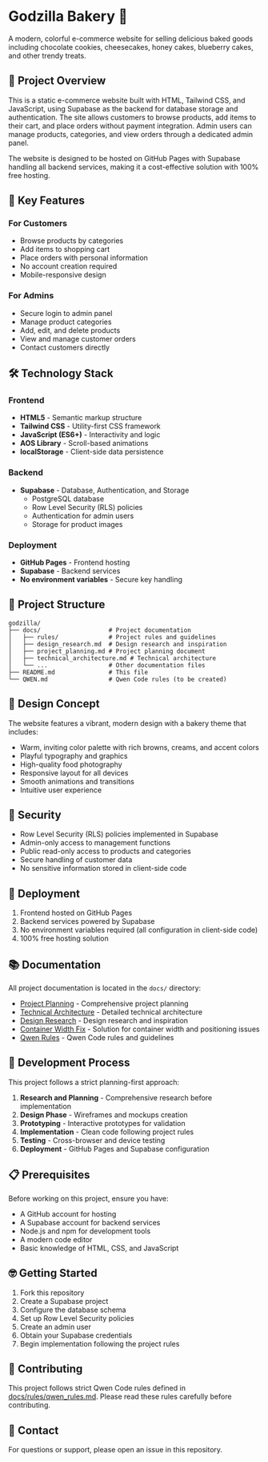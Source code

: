 # Godzilla Bakery 🧁

A modern, colorful e-commerce website for selling delicious baked goods including chocolate cookies, cheesecakes, honey cakes, blueberry cakes, and other trendy treats.

## 🎯 Project Overview

This is a static e-commerce website built with HTML, Tailwind CSS, and JavaScript, using Supabase as the backend for database storage and authentication. The site allows customers to browse products, add items to their cart, and place orders without payment integration. Admin users can manage products, categories, and view orders through a dedicated admin panel.

The website is designed to be hosted on GitHub Pages with Supabase handling all backend services, making it a cost-effective solution with 100% free hosting.

## 🚀 Key Features

### For Customers
- Browse products by categories
- Add items to shopping cart
- Place orders with personal information
- No account creation required
- Mobile-responsive design

### For Admins
- Secure login to admin panel
- Manage product categories
- Add, edit, and delete products
- View and manage customer orders
- Contact customers directly

## 🛠️ Technology Stack

### Frontend
- **HTML5** - Semantic markup structure
- **Tailwind CSS** - Utility-first CSS framework
- **JavaScript (ES6+)** - Interactivity and logic
- **AOS Library** - Scroll-based animations
- **localStorage** - Client-side data persistence

### Backend
- **Supabase** - Database, Authentication, and Storage
  - PostgreSQL database
  - Row Level Security (RLS) policies
  - Authentication for admin users
  - Storage for product images

### Deployment
- **GitHub Pages** - Frontend hosting
- **Supabase** - Backend services
- **No environment variables** - Secure key handling

## 📁 Project Structure

```
godzilla/
├── docs/                   # Project documentation
│   ├── rules/              # Project rules and guidelines
│   ├── design_research.md  # Design research and inspiration
│   ├── project_planning.md # Project planning document
│   ├── technical_architecture.md # Technical architecture
│   └── ...                 # Other documentation files
├── README.md               # This file
└── QWEN.md                 # Qwen Code rules (to be created)
```

## 🎨 Design Concept

The website features a vibrant, modern design with a bakery theme that includes:
- Warm, inviting color palette with rich browns, creams, and accent colors
- Playful typography and graphics
- High-quality food photography
- Responsive layout for all devices
- Smooth animations and transitions
- Intuitive user experience

## 🔐 Security

- Row Level Security (RLS) policies implemented in Supabase
- Admin-only access to management functions
- Public read-only access to products and categories
- Secure handling of customer data
- No sensitive information stored in client-side code

## 🚀 Deployment

1. Frontend hosted on GitHub Pages
2. Backend services powered by Supabase
3. No environment variables required (all configuration in client-side code)
4. 100% free hosting solution

## 📚 Documentation

All project documentation is located in the `docs/` directory:
- [Project Planning](docs/project_planning.md) - Comprehensive project planning
- [Technical Architecture](docs/technical_architecture.md) - Detailed technical architecture
- [Design Research](docs/design_research.md) - Design research and inspiration
- [Container Width Fix](docs/container-width-fix.md) - Solution for container width and positioning issues
- [Qwen Rules](docs/rules/qwen_rules.md) - Qwen Code rules and guidelines

## 🤝 Development Process

This project follows a strict planning-first approach:
1. **Research and Planning** - Comprehensive research before implementation
2. **Design Phase** - Wireframes and mockups creation
3. **Prototyping** - Interactive prototypes for validation
4. **Implementation** - Clean code following project rules
5. **Testing** - Cross-browser and device testing
6. **Deployment** - GitHub Pages and Supabase configuration

## 📋 Prerequisites

Before working on this project, ensure you have:
- A GitHub account for hosting
- A Supabase account for backend services
- Node.js and npm for development tools
- A modern code editor
- Basic knowledge of HTML, CSS, and JavaScript

## 🤓 Getting Started

1. Fork this repository
2. Create a Supabase project
3. Configure the database schema
4. Set up Row Level Security policies
5. Create an admin user
6. Obtain your Supabase credentials
7. Begin implementation following the project rules

## 📝 Contributing

This project follows strict Qwen Code rules defined in [docs/rules/qwen_rules.md](docs/rules/qwen_rules.md). Please read these rules carefully before contributing.

## 📧 Contact

For questions or support, please open an issue in this repository.